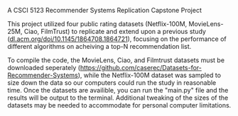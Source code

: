 A CSCI 5123 Recommender Systems Replication Capstone Project

This project utilized four public rating datasets (Netflix-100M, MovieLens-25M, Ciao, FilmTrust) to replicate and extend upon a previous study ([dl.acm.org/doi/10.1145/1864708.1864721](https://dl.acm.org/doi/10.1145/1864708.1864721)),
focusing on the performance of different algorithms on acheiving a top-N recommendation list.

To compile the code, the MovieLens, Ciao, and Filmtrust datasets must be downloaded seperately (https://github.com/caserec/Datasets-for-Recommender-Systems), while the Netflix-100M
dataset was sampled to size down the data so our computers could run the study in reasonable time. Once the datasets are availible, you can run the "main.py" file and the results will be
output to the terminal. Additional tweaking of the sizes of the datasets may be needed to accommodate for personal computer limitations.
